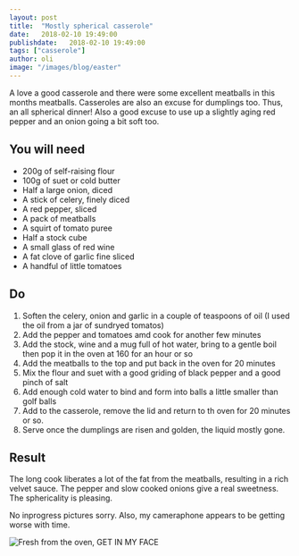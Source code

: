 ```yaml
---
layout: post
title:  "Mostly spherical casserole"
date:   2018-02-10 19:49:00
publishdate:   2018-02-10 19:49:00
tags: ["casserole"] 
author: oli
image: "/images/blog/easter"
---
```


A love a good casserole and there were some excellent meatballs in this months meatballs.  Casseroles are also an excuse for dumplings too.  Thus, an all spherical dinner!  Also a good excuse to use up a slightly aging red pepper and an onion going a bit soft too.

## You will need


* 200g of self-raising flour
* 100g of suet or cold butter
* Half a large onion, diced
* A stick of celery, finely diced
* A red pepper, sliced
* A pack of meatballs
* A squirt of tomato puree
* Half a stock cube
* A small glass of red wine
* A fat clove of garlic fine sliced
* A handful of little tomatoes
## Do

1. Soften the celery, onion and garlic in a couple of teaspoons of oil (I used the oil from a jar of sundryed tomatos)
2. Add the pepper and tomatoes amd cook for another few minutes
3. Add the stock, wine and a mug full of hot water, bring to a gentle boil then pop it in the oven at 160 for an hour or so
4. Add the meatballs to the top and put back in the oven for 20 minutes
5. Mix the flour and suet with a good griding of black pepper and a good pinch of salt
6. Add enough cold water to bind and form into balls a little smaller than golf balls
7. Add to the casserole, remove the lid and return to th oven for 20 minutes or so.
8. Serve once the dumplings are risen and golden, the liquid mostly gone.


## Result

The long cook liberates a lot of the fat from the meatballs, resulting in a rich velvet sauce.  The pepper and slow cooked onions give a real sweetness.  The sphericality is pleasing.

No inprogress pictures sorry.  Also, my cameraphone appears to be getting worse with time.

![Fresh from the oven, GET IN MY FACE](/images/blog/spherical-casserole.jpg)
